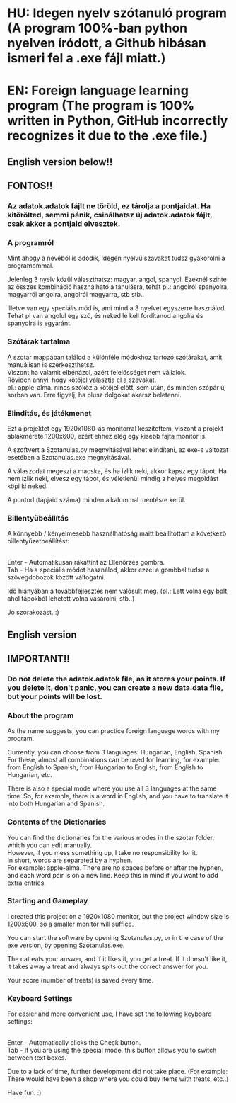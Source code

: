# HU: Idegen nyelv szótanuló program (A program 100%-ban python nyelven íródott, a Github hibásan ismeri fel a .exe fájl miatt.)
# EN: Foreign language learning program (The program is 100% written in Python, GitHub incorrectly recognizes it due to the .exe file.)

## English version below!!
## FONTOS!!
### Az adatok.adatok fájlt ne töröld, ez tárolja a pontjaidat. Ha kitörölted, semmi pánik, csinálhatsz új adatok.adatok fájlt, csak akkor a pontjaid elvesztek.

### A programról
Mint ahogy a nevéből is adódik, idegen nyelvű szavakat tudsz gyakorolni a programommal.

Jelenleg 3 nyelv közül választhatsz: magyar, angol, spanyol.
Ezeknél szinte az összes kombináció használható a tanulásra, tehát pl.: angolról spanyolra, magyarról angolra, angolról magyarra, stb stb..

Illetve van egy speciális mód is, ami mind a 3 nyelvet egyszerre használod. Tehát pl van angolul egy szó, és neked le kell fordítanod angolra és spanyolra is egyaránt.

### Szótárak tartalma
A szotar mappában találod a különféle módokhoz tartozó szótárakat, amit manuálisan is szerkeszthetsz.<br>
Viszont ha valamit elbénázol, azért felelősséget nem vállalok.<br>
Röviden annyi, hogy kötőjel választja el a szavakat.<br>
pl.: apple-alma. nincs szóköz a kötőjel előtt, sem után, és minden szópár új sorban van. Erre figyelj, ha plusz dolgokat akarsz beletenni.

### Elindítás, és játékmenet
Ezt a projektet egy 1920x1080-as monitorral készítettem, viszont a projekt ablakmérete 1200x600, ezért ehhez elég egy kisebb fajta monitor is.

A szoftvert a Szotanulas.py megnyitásával lehet elindítani, az exe-s változat esetében a Szotanulas.exe megnyitásával.

A válaszodat megeszi a macska, és ha ízlik neki, akkor kapsz egy tápot.
Ha nem ízlik neki, elvesz egy tápot, és véletlenül mindig a helyes megoldást köpi ki neked.

A pontod (tápjaid száma) minden alkalommal mentésre kerül.

### Billentyűbeállítás
A könnyebb / kényelmesebb használhatóság maitt beállítottam a következő billentyűzetbeállítást:<br><br>

Enter - Automatikusan rákattint az Ellenőrzés gombra.<br>
Tab - Ha a speciális módot használod, akkor ezzel a gombbal tudsz a szövegdobozok között váltogatni.


Idő hiányában a továbbfejlesztés nem valósult meg. (pl.: Lett volna egy bolt, ahol tápokból lehetett volna vásárolni, stb..)

Jó szórakozást. :)

## English version
## IMPORTANT!!
### Do not delete the adatok.adatok file, as it stores your points. If you delete it, don't panic, you can create a new data.data file, but your points will be lost.
### About the program
As the name suggests, you can practice foreign language words with my program.

Currently, you can choose from 3 languages: Hungarian, English, Spanish.
For these, almost all combinations can be used for learning, for example: from English to Spanish, from Hungarian to English, from English to Hungarian, etc.

There is also a special mode where you use all 3 languages at the same time. So, for example, there is a word in English, and you have to translate it into both Hungarian and Spanish.

### Contents of the Dictionaries
You can find the dictionaries for the various modes in the szotar folder, which you can edit manually.<br>
However, if you mess something up, I take no responsibility for it.<br>
In short, words are separated by a hyphen.<br>
For example: apple-alma. There are no spaces before or after the hyphen, and each word pair is on a new line. Keep this in mind if you want to add extra entries.

### Starting and Gameplay
I created this project on a 1920x1080 monitor, but the project window size is 1200x600, so a smaller monitor will suffice.

You can start the software by opening Szotanulas.py, or in the case of the exe version, by opening Szotanulas.exe.

The cat eats your answer, and if it likes it, you get a treat.
If it doesn't like it, it takes away a treat and always spits out the correct answer for you.

Your score (number of treats) is saved every time.

### Keyboard Settings
For easier and more convenient use, I have set the following keyboard settings:<br><br>

Enter - Automatically clicks the Check button.<br>
Tab - If you are using the special mode, this button allows you to switch between text boxes.


Due to a lack of time, further development did not take place. (For example: There would have been a shop where you could buy items with treats, etc..)

Have fun. :)
